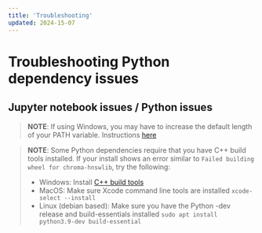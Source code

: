 ```yaml
---
title: 'Troubleshooting'
updated: 2024-15-07
---
```


# Troubleshooting Python dependency issues

## Jupyter notebook issues / Python issues

  > **NOTE**: If using Windows, you may have to increase the default length of your PATH variable. Instructions [here](https://www.howtogeek.com/266621/how-to-make-windows-10-accept-file-paths-over-260-characters/)

  > **NOTE**: Some Python dependencies require that you have C++ build tools installed. If your install shows an error similar to `Failed building wheel for chroma-hnswlib`, try the following:
  >  - Windows: Install [C++ build tools](https://visualstudio.microsoft.com/visual-cpp-build-tools/)
  >  - MacOS: Make sure Xcode command line tools are installed `xcode-select --install`
  >  - Linux (debian based): Make sure you have the Python -dev release and build-essentials installed `sudo apt install python3.9-dev build-essential`

